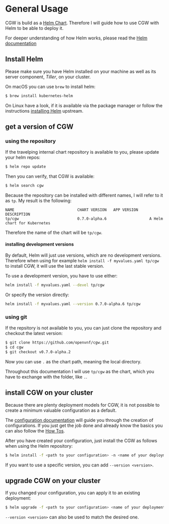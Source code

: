 # General Usage

CGW is build as a [Helm Chart](https://docs.helm.sh/developing_charts).
Therefore I will guide how to use CGW with Helm to be able to deploy it.

For deeper understanding of how Helm works, please read the [Helm documentation](https://docs.helm.sh/)

## Install Helm

Please make sure you have Helm installed on your machine as well as its server component, *Tiller*,
on your cluster.

On macOS you can use `brew` to install helm:

```sh
$ brew install kubernetes-helm
```

On Linux have a look, if it is available via the package manager or follow the instructions
[installing Helm](https://docs.helm.sh/using_helm/#installing-helm) upstream.

## get a version of CGW

### using the repository

If the travelping internal chart repository is available to you, please update your helm repos:

```sh
$ helm repo update
```

Then you can verify, that CGW is available:

```sh
$ helm search cgw
```

Because the repository can be installed with different names, I will refer to it as `tp`.
My result is the following:

```
NAME                            CHART VERSION   APP VERSION     DESCRIPTION
tp/cgw                          0.7.0-alpha.6                   A Helm chart for Kubernetes
```

Therefore the name of the chart will be `tp/cgw`.

#### installing development versions

By default, Helm will just use versions, which are no development versions.
Therefore when using for example `helm install -f myvalues.yaml tp/cgw` to install CGW,
it will use the last stable version.

To use a development version, you have to use either:

```sh
helm install -f myvalues.yaml --devel tp/cgw
```

Or specify the version directly:

```sh
helm install -f myvalues.yaml --version 0.7.0-alpha.6 tp/cgw
```

### using git

If the repsitory is not available to you, you can just clone the repository and checkout the latest version:

```sh
$ git clone https://github.com/openvnf/cgw.git
$ cd cgw
$ git checkout v0.7.0-alpha.2
```

Now you can use `.` as the chart path, meaning the local directory.

Throughout this documentation I will use `tp/cgw` as the chart, which you have to exchange with the folder, like `.`.

## install CGW on your cluster

Because there are plenty deployment models for CGW, it is not possible to create a minimum valuable configuration
as a default.

The [configuration documentation](../../README.md#configuration) will guide you through the creation of configurations.
If you just get the job done and already know the basics you can also follow the [How Tos](../howtos/howtos.md).

After you have created your configuration, just install the CGW as follows when using the Helm repository:

```sh
$ helm install -f <path to your configuration> -n <name of your deployment> --namespace <namespace> tp/cgw
```

If you want to use a specific version, you can add `--version <version>`.

## upgrade CGW on your cluster

If you changed your configuration, you can apply it to an existing deployment:

```sh
$ helm upgrade -f <path to your configuration> <name of your deployment> tp/cgw
```

`--version <version>` can also be used to match the desired one.


